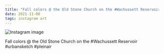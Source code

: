 ```yaml
---
title: "Fall colors @ the Old Stone Church on the #Wachussett Reservoir #urbansketch #pleinair"
date: 2021-11-08
tags: instagram art
---
```


![Instagram image](/media/253336828_4445592728894331_6356426301247143391_n_17928943975842836.jpg)

Fall colors @ the Old Stone Church on the #Wachussett Reservoir #urbansketch #pleinair
